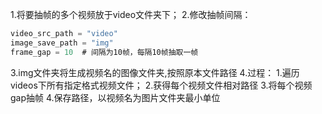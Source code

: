 1.将要抽帧的多个视频放于video文件夹下；
2.修改抽帧间隔：
```csharp
video_src_path = "video"
image_save_path = "img"
frame_gap = 10  # 间隔为10帧，每隔10帧抽取一帧
```
3.img文件夹将生成视频名的图像文件夹,按照原本文件路径
4.过程：
  1.遍历videos下所有指定格式视频文件；
  2.获得每个视频文件相对路径
  3.将每个视频gap抽帧
  4.保存路径，以视频名为图片文件夹最小单位
